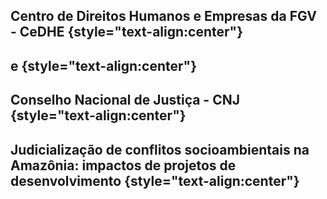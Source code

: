 ## Centro de Direitos Humanos e Empresas da FGV - CeDHE {style="text-align:center"}

## e {style="text-align:center"}

## Conselho Nacional de Justiça - CNJ {style="text-align:center"}

## Judicialização de conflitos socioambientais na Amazônia: impactos de projetos de desenvolvimento {style="text-align:center"}
